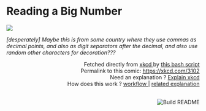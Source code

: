 # <b>Reading a Big Number</b>

[![](https://imgs.xkcd.com/comics/reading_a_big_number.png)](https://xkcd.com/3102)

<i>[desperately] Maybe this is from some country where they use commas as decimal points, and also as digit separators after the decimal, and also use random other characters for decoration???</i>

<div align="right">
  Fetched directly from
  <a href="https://xkcd.com">
    xkcd
  </a>
  by
  <a href="https://github.com/Vanille-N/Vanille-N/blob/master/fetch">
    this bash script
  </a>
</div>
<div align="right">
  Permalink to this comic:
  <a href="https://xkcd.com/3102">
    https://xkcd.com/3102
  </a>
</div>
<div align="right">
  Need an explanation ?
  <a href="https://www.explainxkcd.com/wiki/index.php/3102">
    Explain xkcd
  </a>
</div>
<div align="right">
  How does this work ?
  <a href="https://github.com/Vanille-N/Vanille-N/blob/master/.github/workflows/build.yml">
    workflow
  </a>
  |
  <a href="https://simonwillison.net/2020/Jul/10/self-updating-profile-readme/">
    related explanation
  </a>
</div><br>

<a href="https://github.com/Vanille-N/Vanille-N/actions"><img src="https://github.com/Vanille-N/Vanille-N/workflows/Build%20README/badge.svg" align="right" alt="Build README"></a>
